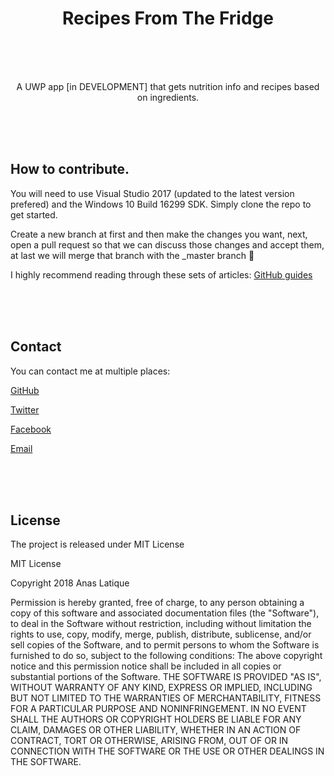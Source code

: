 <h1 align="center">Recipes From The Fridge</h1>
<br>
<br>
<br>

<p align=center>A UWP app [in DEVELOPMENT] that gets nutrition info and recipes based on ingredients.</p>
<br>
<br>
<br>
<h2> How to contribute.</h2>
You will need to use Visual Studio 2017 (updated to the latest version prefered) and the Windows 10 Build 16299 SDK. Simply clone the repo to get started.
<p>Create a new branch at first and then make the changes you want, next, open a pull request so that we can discuss those changes and accept them, at last we will merge that branch with the _master branch 🙏</p>
<p>I highly recommend reading through these sets of articles: <a href="https://guides.github.com">GitHub guides</a></p>
<br>
<br>
<br>
<h2>Contact</h2>
<p>You can contact me at multiple places:</p>
<p><a href="https://github.com/iamanas20/">GitHub</a></p>
<p><a href="https://twitter.com/iamanas20/">Twitter</a></p>
<p><a href="https://www.facebook.com/profile.php?id=100006315791645">Facebook</a></p>
<p><a href="mailto:anaslatique@gmail.com?Subject=About%20GitHub" target="_top">Email</a></p>
<br>
<br>
<br>
<h2>License</h2>
<p>The project is released under MIT License</p>
<p>MIT License</p>
<p>Copyright 2018 Anas Latique</p>
<p>Permission is hereby granted, free of charge, to any person obtaining a copy of this software and associated documentation files (the "Software"), to deal in the Software without restriction, including without limitation the rights to use, copy, modify, merge, publish, distribute, sublicense, and/or sell copies of the Software, and to permit persons to whom the Software is furnished to do so, subject to the following conditions:
The above copyright notice and this permission notice shall be included in all copies or substantial portions of the Software.
THE SOFTWARE IS PROVIDED "AS IS", WITHOUT WARRANTY OF ANY KIND, EXPRESS OR IMPLIED, INCLUDING BUT NOT LIMITED TO THE WARRANTIES OF MERCHANTABILITY, FITNESS FOR A PARTICULAR PURPOSE AND NONINFRINGEMENT. IN NO EVENT SHALL THE AUTHORS OR COPYRIGHT HOLDERS BE LIABLE FOR ANY CLAIM, DAMAGES OR OTHER LIABILITY, WHETHER IN AN ACTION OF CONTRACT, TORT OR OTHERWISE, ARISING FROM, OUT OF OR IN CONNECTION WITH THE SOFTWARE OR THE USE OR OTHER DEALINGS IN THE SOFTWARE.</p>
